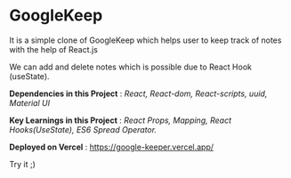 # GoogleKeep

It is a simple clone of GoogleKeep which helps user to keep track of notes with the help of React.js

We can add and delete notes which is possible due to React Hook (useState).

**Dependencies in this Project** : _React, React-dom, React-scripts, uuid, Material UI_

**Key Learnings in this Project** : _React Props, Mapping, React Hooks(UseState), ES6 Spread Operator._

**Deployed on Vercel** : https://google-keeper.vercel.app/

Try it ;)
